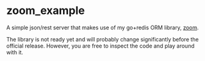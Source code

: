 zoom_example
============

A simple json/rest server that makes use of my go+redis ORM library, [zoom](https://github.com/stephenalexbrowne/zoom).

The library is not ready yet and will probably change significantly before the official release.
However, you are free to inspect the code and play around with it.
